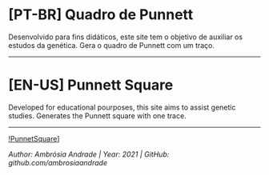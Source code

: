 # [PT-BR] Quadro de Punnett

Desenvolvido para fins didáticos, este site tem o objetivo de auxiliar os estudos da genética. Gera o quadro de Punnett com um traço.

-------------------------------------------------------------

# [EN-US] Punnett Square

Developed for educational pourposes, this site aims to assist genetic studies. Generates the Punnett square with one trace.

-------------------------------------------------------------

[!PunnetSquare](https://github.com/ambrosiaandrade/PunnettSquare/blob/master/media/PunnettSquare-v1.0.gif)]

*Author: Ambrósia Andrade  |  Year: 2021  |  GitHub: github.com/ambrosiaandrade*
